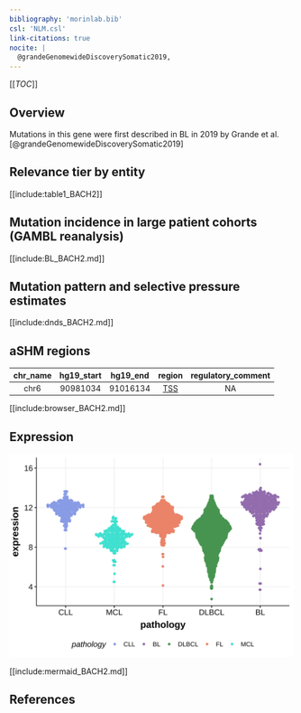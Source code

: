 ```yaml
---
bibliography: 'morinlab.bib'
csl: 'NLM.csl'
link-citations: true
nocite: |
  @grandeGenomewideDiscoverySomatic2019, 
---
```

[[_TOC_]]

## Overview

Mutations in this gene were first described in BL in 2019 by Grande et al.[@grandeGenomewideDiscoverySomatic2019]


## Relevance tier by entity

[[include:table1_BACH2]]

## Mutation incidence in large patient cohorts (GAMBL reanalysis)

[[include:BL_BACH2.md]]

## Mutation pattern and selective pressure estimates

[[include:dnds_BACH2.md]]

## aSHM regions

|chr_name|hg19_start|hg19_end|region|regulatory_comment|
|:--------:|:----------:|:--------:|:--------:|:------------------:|
|chr6    |90981034  |91016134|[TSS](https://genome.ucsc.edu/s/rdmorin/GAMBL%20hg19?position=chr6%3A90981034%2D91016134)|NA                |


[[include:browser_BACH2.md]]

## Expression
![](images/gene_expression/BACH2_by_pathology.svg)

[[include:mermaid_BACH2.md]]

## References


<!-- ORIGIN: grandeGenomewideDiscoverySomatic2019 -->
<!-- BL: grandeGenomewideDiscoverySomatic2019 -->
